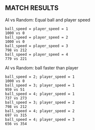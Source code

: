 ## MATCH RESULTS

AI vs Random: Equal ball and player speed

    ball_speed = player_speed = 1
    1000 vs 0
    ball_speed = player_speed = 2
    1000 vs 0
    ball_speed = player_speed = 3
    798 vs 212
    ball_speed = player_speed = 4
    779 vs 221

AI vs Random: ball faster than player
    
    ball_speed = 2; player_speed = 1
    1000 vs 0
    ball_speed = 3; player_speed = 1
    959 vs 51
    ball_speed = 4; player_speed = 1
    737 vs 273
    ball_speed = 3; player_speed = 2
    798 vs 212
    ball_speed = 4; player_speed = 2
    697 vs 315
    ball_speed = 4; player_speed = 3
    656 vs 354